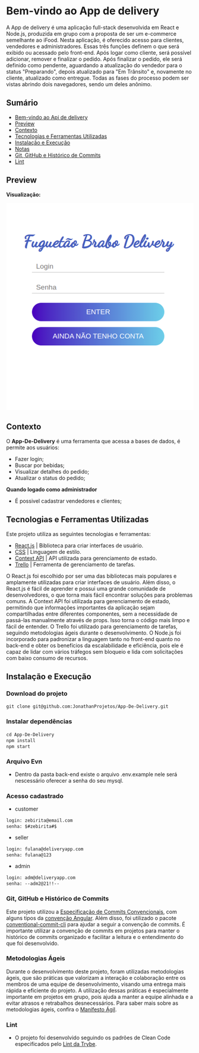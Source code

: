 # Bem-vindo ao App de delivery
A App de delivery é uma aplicação full-stack desenvolvida em React e Node.js, produzida em grupo com a proposta de ser um e-commerce semelhante ao iFood. Nesta aplicação, é oferecido acesso para clientes, vendedores e administradores. Essas três funções definem o que será exibido ou acessado pelo front-end. Após logar como cliente, será possível adicionar, remover e finalizar o pedido. Após finalizar o pedido, ele será definido como pendente, aguardando a atualização do vendedor para o status "Preparando", depois atualizado para "Em Trânsito" e, novamente no cliente, atualizado como entregue. Todas as fases do processo podem ser vistas abrindo dois navegadores, sendo um deles anônimo.

 
</details>

## Sumário
- [Bem-vindo ao Api de delivery](#Bem-vindo-ao-App-de-delivery)
- [Preview](#preview)
- [Contexto](#contexto)
- [Tecnologias e Ferramentas Utilizadas](#tecnologias-e-ferramentas-utilizadas)
- [Instalação e Execução](#instalação-e-execução)
- [Notas](#notas)
 - [Git, GitHub e Histórico de Commits](#git-github-e-histórico-de-commits)
 - [Lint](#lint)
 
## Preview

**Visualização:**

![alt text](front-end/src/images/foto1.png)


## Contexto
O __App-De-Delivery__ é uma ferramenta que acessa a bases de dados, é permite aos usuários:
- Fazer login;
- Buscar por bebidas;
- Visualizar detalhes do pedido;
- Atualizar o status do pedido;

__Quando logado como administrador__

- É possivel cadastrar vendedores e clientes;

## Tecnologias e Ferramentas Utilizadas

Este projeto utiliza as seguintes tecnologias e ferramentas:

- [React.js](https://reactjs.org/docs/getting-started.html) | Biblioteca para criar interfaces de usuário.
- [CSS](https://developer.mozilla.org/pt-BR/docs/Web/CSS) | Linguagem de estilo.
- [Context API](https://pt-br.reactjs.org/docs/context.html) | API utilizada para gerenciamento de estado.
- [Trello](https://trello.com/) | Ferramenta de gerenciamento de tarefas.

O React.js foi escolhido por ser uma das bibliotecas mais populares e amplamente utilizadas para criar interfaces de usuário. Além disso, o React.js é fácil de aprender e possui uma grande comunidade de desenvolvedores, o que torna mais fácil encontrar soluções para problemas comuns. A Context API foi utilizada para gerenciamento de estado, permitindo que informações importantes da aplicação sejam compartilhadas entre diferentes componentes, sem a necessidade de passá-las manualmente através de props. Isso torna o código mais limpo e fácil de entender. O Trello foi utilizado para gerenciamento de tarefas, seguindo metodologias ágeis durante o desenvolvimento. O Node.js foi incorporado para padronizar a linguagem tanto no front-end quanto no back-end e obter os benefícios da escalabilidade e eficiência, pois ele é capaz de lidar com vários tráfegos sem bloqueio e lida com solicitações com baixo consumo de recursos.

## Instalação e Execução
### Download do projeto
```
git clone git@github.com:JonathanProjetos/App-De-Delivery.git
```
### Instalar dependências
```
cd App-De-Delivery
npm install
npm start
```

### Arquivo Evn
- Dentro da pasta back-end existe o arquivo .env.example nele será nescessário oferecer a senha do seu mysql.


### Acesso cadastrado
- customer 
```
login: zebirita@email.com
senha: $#zebirita#$
```
- seller
```
login: fulana@deliveryapp.com
senha: fulana@123
```
- admin
```
login: adm@deliveryapp.com
senha: --adm2@21!!--
```

### Git, GitHub e Histórico de Commits
Este projeto utilizou a [Especificação de Commits Convencionais](https://www.conventionalcommits.org/en/v1.0.0/), com alguns tipos da [convenção Angular](https://github.com/angular/angular/blob/22b96b9/CONTRIBUTING.md#-commit-message-guidelines). Além disso, foi utilizado o pacote [conventional-commit-cli](https://www.npmjs.com/package/conventional-commit-cli) para ajudar a seguir a convenção de commits. É importante utilizar a convenção de commits em projetos para manter o histórico de commits organizado e facilitar a leitura e o entendimento do que foi desenvolvido.


### Metodologias Ágeis
Durante o desenvolvimento deste projeto, foram utilizadas metodologias ágeis, que são práticas que valorizam a interação e colaboração entre os membros de uma equipe de desenvolvimento, visando uma entrega mais rápida e eficiente do projeto. A utilização dessas práticas é especialmente importante em projetos em grupo, pois ajuda a manter a equipe alinhada e a evitar atrasos e retrabalhos desnecessários. Para saber mais sobre as metodologias ágeis, confira o [Manifesto Ágil](https://agilemanifesto.org/).

### Lint
- O projeto foi desenvolvido seguindo os padrões de Clean Code especificados pelo [Lint da Trybe](https://github.com/betrybe/eslint-config-trybe).

